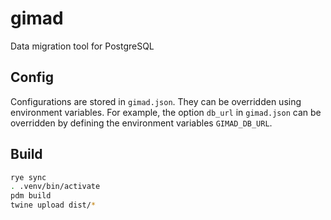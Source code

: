 # gimad

Data migration tool for PostgreSQL

## Config

Configurations are stored in `gimad.json`. They can be overridden using environment variables. For
example, the option `db_url` in `gimad.json` can be overridden by defining the environment variables
`GIMAD_DB_URL`.

## Build
```bash
rye sync
. .venv/bin/activate
pdm build
twine upload dist/*
```
